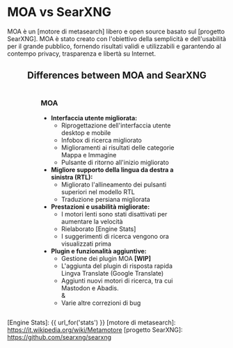 
# MOA vs SearXNG

MOA è un [motore di metasearch] libero e open source basato sul [progetto SearXNG]. MOA è stato creato con l'obiettivo della semplicità e dell'usabilità per il grande pubblico, fornendo risultati validi e utilizzabili e garantendo al contempo privacy, trasparenza e libertà su Internet.

<style>
  .container {
    display: grid;
    grid-template-columns: repeat(2, 1fr);
    width: 80%;
    min-width: 350px;
    max-width: 1200px;
    margin: auto;
  }
  .container > div.moa {
    padding-right: 20px;
  }
  .container > div.local {
    border-left: 1px solid #ccc;
    padding-left: 20px;
  }
  .container > div.local:has(p > template.hide) {
    display: none;
  }
  .container > div.moa > h3:has(template.hide) {
    display: none;
  }
  @media (max-width: 800px) {
    .container {
      grid-template-columns: 1fr;
    }
    .container > div.local {
      border-left: 0px;
      padding-right: 20px;
    }
    .container > div.moa {
      padding-left: 20px;
    }
  }
  .container:has(div.local > p template.hide) {
    grid-template-columns: 1fr;
    width: 50%;
  }
</style>
<div style="text-align: center;">
  <h2>Differences between MOA and SearXNG</h2>
</div>

<div class="container">

<div class="moa">

<h3>MOA<template {{ "class='hide'" if get_setting('instance_customization.markdown', '') == '' else '' }}></template></h3>

- **Interfaccia utente migliorata:**
  - Riprogettazione dell'interfaccia utente desktop e mobile
  - Infobox di ricerca migliorato
  - Miglioramenti ai risultati delle categorie Mappa e Immagine
  - Pulsante di ritorno all'inizio migliorato
- **Migliore supporto della lingua da destra a sinistra (RTL):**
  - Migliorato l'allineamento dei pulsanti superiori nel modello RTL
  - Traduzione persiana migliorata
- **Prestazioni e usabilità migliorate:**
  - I motori lenti sono stati disattivati per aumentare la velocità
  - Rielaborato [Engine Stats]
  - I suggerimenti di ricerca vengono ora visualizzati prima
- **Plugin e funzionalità aggiuntive:**
  - Gestione dei plugin MOA **[WIP]**
  - L'aggiunta del plugin di risposta rapida Lingva Translate (Google Translate)
  - Aggiunti nuovi motori di ricerca, tra cui Mastodon e Abadis.
<br>  &
  - Varie altre correzioni di bug

</div>

<div class="local">

{{get_setting('instance_customization.markdown','<template class="hide"></template>')}}

</div>

</div>

[Public Instances]: https://searx.space/
[Engine Stats]: {{ url_for('stats') }}
[motore di metasearch]: https://it.wikipedia.org/wiki/Metamotore
[progetto SearXNG]: https://github.com/searxng/searxng